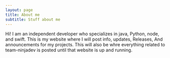 ```yaml
---
layout: page
title: About me
subtitle: Stuff about me
---
```

Hi! I am an independent developer who specializes in java, Python, node, and swift. This is my website where I will post info, updates, Releases, And announcements for my projects. This will also be whre everything related to team-ninjadev is posted until that website is up and running.
